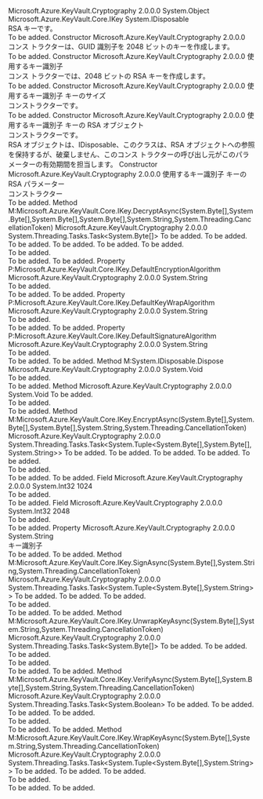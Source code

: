 <Type Name="RsaKey" FullName="Microsoft.Azure.KeyVault.RsaKey">
  <TypeSignature Language="C#" Value="public class RsaKey : IDisposable, Microsoft.Azure.KeyVault.Core.IKey" />
  <TypeSignature Language="ILAsm" Value=".class public auto ansi beforefieldinit RsaKey extends System.Object implements class Microsoft.Azure.KeyVault.Core.IKey, class System.IDisposable" />
  <TypeSignature Language="DocId" Value="T:Microsoft.Azure.KeyVault.RsaKey" />
  <TypeSignature Language="VB.NET" Value="Public Class RsaKey&#xA;Implements IDisposable, IKey" />
  <TypeSignature Language="F#" Value="type RsaKey = class&#xA;    interface IKey&#xA;    interface IDisposable" />
  <AssemblyInfo>
    <AssemblyName>Microsoft.Azure.KeyVault.Cryptography</AssemblyName>
    <AssemblyVersion>2.0.0.0</AssemblyVersion>
  </AssemblyInfo>
  <Base>
    <BaseTypeName>System.Object</BaseTypeName>
  </Base>
  <Interfaces>
    <Interface>
      <InterfaceName>Microsoft.Azure.KeyVault.Core.IKey</InterfaceName>
    </Interface>
    <Interface>
      <InterfaceName>System.IDisposable</InterfaceName>
    </Interface>
  </Interfaces>
  <Docs>
    <summary>
            RSA キーです。
            </summary>
    <remarks>To be added.</remarks>
  </Docs>
  <Members>
    <Member MemberName=".ctor">
      <MemberSignature Language="C#" Value="public RsaKey ();" />
      <MemberSignature Language="ILAsm" Value=".method public hidebysig specialname rtspecialname instance void .ctor() cil managed" />
      <MemberSignature Language="DocId" Value="M:Microsoft.Azure.KeyVault.RsaKey.#ctor" />
      <MemberSignature Language="VB.NET" Value="Public Sub New ()" />
      <MemberType>Constructor</MemberType>
      <AssemblyInfo>
        <AssemblyName>Microsoft.Azure.KeyVault.Cryptography</AssemblyName>
        <AssemblyVersion>2.0.0.0</AssemblyVersion>
      </AssemblyInfo>
      <Parameters />
      <Docs>
        <summary>
            コンス トラクターは、GUID 識別子を 2048 ビットのキーを作成します。
            </summary>
        <remarks>To be added.</remarks>
      </Docs>
    </Member>
    <Member MemberName=".ctor">
      <MemberSignature Language="C#" Value="public RsaKey (string kid);" />
      <MemberSignature Language="ILAsm" Value=".method public hidebysig specialname rtspecialname instance void .ctor(string kid) cil managed" />
      <MemberSignature Language="DocId" Value="M:Microsoft.Azure.KeyVault.RsaKey.#ctor(System.String)" />
      <MemberSignature Language="VB.NET" Value="Public Sub New (kid As String)" />
      <MemberSignature Language="F#" Value="new Microsoft.Azure.KeyVault.RsaKey : string -&gt; Microsoft.Azure.KeyVault.RsaKey" Usage="new Microsoft.Azure.KeyVault.RsaKey kid" />
      <MemberType>Constructor</MemberType>
      <AssemblyInfo>
        <AssemblyName>Microsoft.Azure.KeyVault.Cryptography</AssemblyName>
        <AssemblyVersion>2.0.0.0</AssemblyVersion>
      </AssemblyInfo>
      <Parameters>
        <Parameter Name="kid" Type="System.String" />
      </Parameters>
      <Docs>
        <param name="kid">使用するキー識別子</param>
        <summary>
            コンス トラクターでは、2048 ビットの RSA キーを作成します。
            </summary>
        <remarks>To be added.</remarks>
      </Docs>
    </Member>
    <Member MemberName=".ctor">
      <MemberSignature Language="C#" Value="public RsaKey (string kid, int keySize);" />
      <MemberSignature Language="ILAsm" Value=".method public hidebysig specialname rtspecialname instance void .ctor(string kid, int32 keySize) cil managed" />
      <MemberSignature Language="DocId" Value="M:Microsoft.Azure.KeyVault.RsaKey.#ctor(System.String,System.Int32)" />
      <MemberSignature Language="VB.NET" Value="Public Sub New (kid As String, keySize As Integer)" />
      <MemberSignature Language="F#" Value="new Microsoft.Azure.KeyVault.RsaKey : string * int -&gt; Microsoft.Azure.KeyVault.RsaKey" Usage="new Microsoft.Azure.KeyVault.RsaKey (kid, keySize)" />
      <MemberType>Constructor</MemberType>
      <AssemblyInfo>
        <AssemblyName>Microsoft.Azure.KeyVault.Cryptography</AssemblyName>
        <AssemblyVersion>2.0.0.0</AssemblyVersion>
      </AssemblyInfo>
      <Parameters>
        <Parameter Name="kid" Type="System.String" />
        <Parameter Name="keySize" Type="System.Int32" />
      </Parameters>
      <Docs>
        <param name="kid">使用するキー識別子</param>
        <param name="keySize">キーのサイズ</param>
        <summary>
            コンストラクターです。
            </summary>
        <remarks>To be added.</remarks>
      </Docs>
    </Member>
    <Member MemberName=".ctor">
      <MemberSignature Language="C#" Value="public RsaKey (string kid, System.Security.Cryptography.RSA csp);" />
      <MemberSignature Language="ILAsm" Value=".method public hidebysig specialname rtspecialname instance void .ctor(string kid, class System.Security.Cryptography.RSA csp) cil managed" />
      <MemberSignature Language="DocId" Value="M:Microsoft.Azure.KeyVault.RsaKey.#ctor(System.String,System.Security.Cryptography.RSA)" />
      <MemberSignature Language="VB.NET" Value="Public Sub New (kid As String, csp As RSA)" />
      <MemberSignature Language="F#" Value="new Microsoft.Azure.KeyVault.RsaKey : string * System.Security.Cryptography.RSA -&gt; Microsoft.Azure.KeyVault.RsaKey" Usage="new Microsoft.Azure.KeyVault.RsaKey (kid, csp)" />
      <MemberType>Constructor</MemberType>
      <AssemblyInfo>
        <AssemblyName>Microsoft.Azure.KeyVault.Cryptography</AssemblyName>
        <AssemblyVersion>2.0.0.0</AssemblyVersion>
      </AssemblyInfo>
      <Parameters>
        <Parameter Name="kid" Type="System.String" />
        <Parameter Name="csp" Type="System.Security.Cryptography.RSA" />
      </Parameters>
      <Docs>
        <param name="kid">使用するキー識別子</param>
        <param name="csp">キーの RSA オブジェクト</param>
        <summary>
            コンストラクターです。
            </summary>
        <remarks>RSA オブジェクトは、IDisposable、このクラスは、RSA オブジェクトへの参照を保持するが、破棄しません、このコンス トラクターの呼び出し元がこのパラメーターの有効期間を担当します。</remarks>
      </Docs>
    </Member>
    <Member MemberName=".ctor">
      <MemberSignature Language="C#" Value="public RsaKey (string kid, System.Security.Cryptography.RSAParameters keyParameters);" />
      <MemberSignature Language="ILAsm" Value=".method public hidebysig specialname rtspecialname instance void .ctor(string kid, valuetype System.Security.Cryptography.RSAParameters keyParameters) cil managed" />
      <MemberSignature Language="DocId" Value="M:Microsoft.Azure.KeyVault.RsaKey.#ctor(System.String,System.Security.Cryptography.RSAParameters)" />
      <MemberSignature Language="VB.NET" Value="Public Sub New (kid As String, keyParameters As RSAParameters)" />
      <MemberSignature Language="F#" Value="new Microsoft.Azure.KeyVault.RsaKey : string * System.Security.Cryptography.RSAParameters -&gt; Microsoft.Azure.KeyVault.RsaKey" Usage="new Microsoft.Azure.KeyVault.RsaKey (kid, keyParameters)" />
      <MemberType>Constructor</MemberType>
      <AssemblyInfo>
        <AssemblyName>Microsoft.Azure.KeyVault.Cryptography</AssemblyName>
        <AssemblyVersion>2.0.0.0</AssemblyVersion>
      </AssemblyInfo>
      <Parameters>
        <Parameter Name="kid" Type="System.String" />
        <Parameter Name="keyParameters" Type="System.Security.Cryptography.RSAParameters" />
      </Parameters>
      <Docs>
        <param name="kid">使用するキー識別子</param>
        <param name="keyParameters">キーの RSA パラメーター</param>
        <summary>
            コンストラクター
            </summary>
        <remarks>To be added.</remarks>
      </Docs>
    </Member>
    <Member MemberName="DecryptAsync">
      <MemberSignature Language="C#" Value="public System.Threading.Tasks.Task&lt;byte[]&gt; DecryptAsync (byte[] ciphertext, byte[] iv, byte[] authenticationData = null, byte[] authenticationTag = null, string algorithm = &quot;RSA-OAEP&quot;, System.Threading.CancellationToken token = null);" />
      <MemberSignature Language="ILAsm" Value=".method public hidebysig newslot virtual instance class System.Threading.Tasks.Task`1&lt;unsigned int8[]&gt; DecryptAsync(unsigned int8[] ciphertext, unsigned int8[] iv, unsigned int8[] authenticationData, unsigned int8[] authenticationTag, string algorithm, valuetype System.Threading.CancellationToken token) cil managed" />
      <MemberSignature Language="DocId" Value="M:Microsoft.Azure.KeyVault.RsaKey.DecryptAsync(System.Byte[],System.Byte[],System.Byte[],System.Byte[],System.String,System.Threading.CancellationToken)" />
      <MemberSignature Language="VB.NET" Value="Public Function DecryptAsync (ciphertext As Byte(), iv As Byte(), Optional authenticationData As Byte() = null, Optional authenticationTag As Byte() = null, Optional algorithm As String = &quot;RSA-OAEP&quot;, Optional token As CancellationToken = null) As Task(Of Byte())" />
      <MemberSignature Language="F#" Value="abstract member DecryptAsync : byte[] * byte[] * byte[] * byte[] * string * System.Threading.CancellationToken -&gt; System.Threading.Tasks.Task&lt;byte[]&gt;&#xA;override this.DecryptAsync : byte[] * byte[] * byte[] * byte[] * string * System.Threading.CancellationToken -&gt; System.Threading.Tasks.Task&lt;byte[]&gt;" Usage="rsaKey.DecryptAsync (ciphertext, iv, authenticationData, authenticationTag, algorithm, token)" />
      <MemberType>Method</MemberType>
      <Implements>
        <InterfaceMember>M:Microsoft.Azure.KeyVault.Core.IKey.DecryptAsync(System.Byte[],System.Byte[],System.Byte[],System.Byte[],System.String,System.Threading.CancellationToken)</InterfaceMember>
      </Implements>
      <AssemblyInfo>
        <AssemblyName>Microsoft.Azure.KeyVault.Cryptography</AssemblyName>
        <AssemblyVersion>2.0.0.0</AssemblyVersion>
      </AssemblyInfo>
      <ReturnValue>
        <ReturnType>System.Threading.Tasks.Task&lt;System.Byte[]&gt;</ReturnType>
      </ReturnValue>
      <Parameters>
        <Parameter Name="ciphertext" Type="System.Byte[]" />
        <Parameter Name="iv" Type="System.Byte[]" />
        <Parameter Name="authenticationData" Type="System.Byte[]" />
        <Parameter Name="authenticationTag" Type="System.Byte[]" />
        <Parameter Name="algorithm" Type="System.String" />
        <Parameter Name="token" Type="System.Threading.CancellationToken" />
      </Parameters>
      <Docs>
        <param name="ciphertext">To be added.</param>
        <param name="iv">To be added.</param>
        <param name="authenticationData">To be added.</param>
        <param name="authenticationTag">To be added.</param>
        <param name="algorithm">To be added.</param>
        <param name="token">To be added.</param>
        <summary>To be added.</summary>
        <returns>To be added.</returns>
        <remarks>To be added.</remarks>
      </Docs>
    </Member>
    <Member MemberName="DefaultEncryptionAlgorithm">
      <MemberSignature Language="C#" Value="public string DefaultEncryptionAlgorithm { get; }" />
      <MemberSignature Language="ILAsm" Value=".property instance string DefaultEncryptionAlgorithm" />
      <MemberSignature Language="DocId" Value="P:Microsoft.Azure.KeyVault.RsaKey.DefaultEncryptionAlgorithm" />
      <MemberSignature Language="VB.NET" Value="Public ReadOnly Property DefaultEncryptionAlgorithm As String" />
      <MemberSignature Language="F#" Value="member this.DefaultEncryptionAlgorithm : string" Usage="Microsoft.Azure.KeyVault.RsaKey.DefaultEncryptionAlgorithm" />
      <MemberType>Property</MemberType>
      <Implements>
        <InterfaceMember>P:Microsoft.Azure.KeyVault.Core.IKey.DefaultEncryptionAlgorithm</InterfaceMember>
      </Implements>
      <AssemblyInfo>
        <AssemblyName>Microsoft.Azure.KeyVault.Cryptography</AssemblyName>
        <AssemblyVersion>2.0.0.0</AssemblyVersion>
      </AssemblyInfo>
      <ReturnValue>
        <ReturnType>System.String</ReturnType>
      </ReturnValue>
      <Docs>
        <summary>To be added.</summary>
        <value>To be added.</value>
        <remarks>To be added.</remarks>
      </Docs>
    </Member>
    <Member MemberName="DefaultKeyWrapAlgorithm">
      <MemberSignature Language="C#" Value="public string DefaultKeyWrapAlgorithm { get; }" />
      <MemberSignature Language="ILAsm" Value=".property instance string DefaultKeyWrapAlgorithm" />
      <MemberSignature Language="DocId" Value="P:Microsoft.Azure.KeyVault.RsaKey.DefaultKeyWrapAlgorithm" />
      <MemberSignature Language="VB.NET" Value="Public ReadOnly Property DefaultKeyWrapAlgorithm As String" />
      <MemberSignature Language="F#" Value="member this.DefaultKeyWrapAlgorithm : string" Usage="Microsoft.Azure.KeyVault.RsaKey.DefaultKeyWrapAlgorithm" />
      <MemberType>Property</MemberType>
      <Implements>
        <InterfaceMember>P:Microsoft.Azure.KeyVault.Core.IKey.DefaultKeyWrapAlgorithm</InterfaceMember>
      </Implements>
      <AssemblyInfo>
        <AssemblyName>Microsoft.Azure.KeyVault.Cryptography</AssemblyName>
        <AssemblyVersion>2.0.0.0</AssemblyVersion>
      </AssemblyInfo>
      <ReturnValue>
        <ReturnType>System.String</ReturnType>
      </ReturnValue>
      <Docs>
        <summary>To be added.</summary>
        <value>To be added.</value>
        <remarks>To be added.</remarks>
      </Docs>
    </Member>
    <Member MemberName="DefaultSignatureAlgorithm">
      <MemberSignature Language="C#" Value="public string DefaultSignatureAlgorithm { get; }" />
      <MemberSignature Language="ILAsm" Value=".property instance string DefaultSignatureAlgorithm" />
      <MemberSignature Language="DocId" Value="P:Microsoft.Azure.KeyVault.RsaKey.DefaultSignatureAlgorithm" />
      <MemberSignature Language="VB.NET" Value="Public ReadOnly Property DefaultSignatureAlgorithm As String" />
      <MemberSignature Language="F#" Value="member this.DefaultSignatureAlgorithm : string" Usage="Microsoft.Azure.KeyVault.RsaKey.DefaultSignatureAlgorithm" />
      <MemberType>Property</MemberType>
      <Implements>
        <InterfaceMember>P:Microsoft.Azure.KeyVault.Core.IKey.DefaultSignatureAlgorithm</InterfaceMember>
      </Implements>
      <AssemblyInfo>
        <AssemblyName>Microsoft.Azure.KeyVault.Cryptography</AssemblyName>
        <AssemblyVersion>2.0.0.0</AssemblyVersion>
      </AssemblyInfo>
      <ReturnValue>
        <ReturnType>System.String</ReturnType>
      </ReturnValue>
      <Docs>
        <summary>To be added.</summary>
        <value>To be added.</value>
        <remarks>To be added.</remarks>
      </Docs>
    </Member>
    <Member MemberName="Dispose">
      <MemberSignature Language="C#" Value="public void Dispose ();" />
      <MemberSignature Language="ILAsm" Value=".method public hidebysig newslot virtual instance void Dispose() cil managed" />
      <MemberSignature Language="DocId" Value="M:Microsoft.Azure.KeyVault.RsaKey.Dispose" />
      <MemberSignature Language="VB.NET" Value="Public Sub Dispose ()" />
      <MemberSignature Language="F#" Value="abstract member Dispose : unit -&gt; unit&#xA;override this.Dispose : unit -&gt; unit" Usage="rsaKey.Dispose " />
      <MemberType>Method</MemberType>
      <Implements>
        <InterfaceMember>M:System.IDisposable.Dispose</InterfaceMember>
      </Implements>
      <AssemblyInfo>
        <AssemblyName>Microsoft.Azure.KeyVault.Cryptography</AssemblyName>
        <AssemblyVersion>2.0.0.0</AssemblyVersion>
      </AssemblyInfo>
      <ReturnValue>
        <ReturnType>System.Void</ReturnType>
      </ReturnValue>
      <Parameters />
      <Docs>
        <summary>To be added.</summary>
        <remarks>To be added.</remarks>
      </Docs>
    </Member>
    <Member MemberName="Dispose">
      <MemberSignature Language="C#" Value="protected virtual void Dispose (bool disposing);" />
      <MemberSignature Language="ILAsm" Value=".method familyhidebysig newslot virtual instance void Dispose(bool disposing) cil managed" />
      <MemberSignature Language="DocId" Value="M:Microsoft.Azure.KeyVault.RsaKey.Dispose(System.Boolean)" />
      <MemberSignature Language="VB.NET" Value="Protected Overridable Sub Dispose (disposing As Boolean)" />
      <MemberSignature Language="F#" Value="abstract member Dispose : bool -&gt; unit&#xA;override this.Dispose : bool -&gt; unit" Usage="rsaKey.Dispose disposing" />
      <MemberType>Method</MemberType>
      <AssemblyInfo>
        <AssemblyName>Microsoft.Azure.KeyVault.Cryptography</AssemblyName>
        <AssemblyVersion>2.0.0.0</AssemblyVersion>
      </AssemblyInfo>
      <ReturnValue>
        <ReturnType>System.Void</ReturnType>
      </ReturnValue>
      <Parameters>
        <Parameter Name="disposing" Type="System.Boolean" />
      </Parameters>
      <Docs>
        <param name="disposing">To be added.</param>
        <summary>To be added.</summary>
        <remarks>To be added.</remarks>
      </Docs>
    </Member>
    <Member MemberName="EncryptAsync">
      <MemberSignature Language="C#" Value="public System.Threading.Tasks.Task&lt;Tuple&lt;byte[],byte[],string&gt;&gt; EncryptAsync (byte[] plaintext, byte[] iv = null, byte[] authenticationData = null, string algorithm = &quot;RSA-OAEP&quot;, System.Threading.CancellationToken token = null);" />
      <MemberSignature Language="ILAsm" Value=".method public hidebysig newslot virtual instance class System.Threading.Tasks.Task`1&lt;class System.Tuple`3&lt;unsigned int8[], unsigned int8[], string&gt;&gt; EncryptAsync(unsigned int8[] plaintext, unsigned int8[] iv, unsigned int8[] authenticationData, string algorithm, valuetype System.Threading.CancellationToken token) cil managed" />
      <MemberSignature Language="DocId" Value="M:Microsoft.Azure.KeyVault.RsaKey.EncryptAsync(System.Byte[],System.Byte[],System.Byte[],System.String,System.Threading.CancellationToken)" />
      <MemberSignature Language="VB.NET" Value="Public Function EncryptAsync (plaintext As Byte(), Optional iv As Byte() = null, Optional authenticationData As Byte() = null, Optional algorithm As String = &quot;RSA-OAEP&quot;, Optional token As CancellationToken = null) As Task(Of Tuple(Of Byte(), Byte(), String))" />
      <MemberSignature Language="F#" Value="abstract member EncryptAsync : byte[] * byte[] * byte[] * string * System.Threading.CancellationToken -&gt; System.Threading.Tasks.Task&lt;byte[] * byte[] * string&gt;&#xA;override this.EncryptAsync : byte[] * byte[] * byte[] * string * System.Threading.CancellationToken -&gt; System.Threading.Tasks.Task&lt;byte[] * byte[] * string&gt;" Usage="rsaKey.EncryptAsync (plaintext, iv, authenticationData, algorithm, token)" />
      <MemberType>Method</MemberType>
      <Implements>
        <InterfaceMember>M:Microsoft.Azure.KeyVault.Core.IKey.EncryptAsync(System.Byte[],System.Byte[],System.Byte[],System.String,System.Threading.CancellationToken)</InterfaceMember>
      </Implements>
      <AssemblyInfo>
        <AssemblyName>Microsoft.Azure.KeyVault.Cryptography</AssemblyName>
        <AssemblyVersion>2.0.0.0</AssemblyVersion>
      </AssemblyInfo>
      <ReturnValue>
        <ReturnType>System.Threading.Tasks.Task&lt;System.Tuple&lt;System.Byte[],System.Byte[],System.String&gt;&gt;</ReturnType>
      </ReturnValue>
      <Parameters>
        <Parameter Name="plaintext" Type="System.Byte[]" />
        <Parameter Name="iv" Type="System.Byte[]" />
        <Parameter Name="authenticationData" Type="System.Byte[]" />
        <Parameter Name="algorithm" Type="System.String" />
        <Parameter Name="token" Type="System.Threading.CancellationToken" />
      </Parameters>
      <Docs>
        <param name="plaintext">To be added.</param>
        <param name="iv">To be added.</param>
        <param name="authenticationData">To be added.</param>
        <param name="algorithm">To be added.</param>
        <param name="token">To be added.</param>
        <summary>To be added.</summary>
        <returns>To be added.</returns>
        <remarks>To be added.</remarks>
      </Docs>
    </Member>
    <Member MemberName="KeySize1024">
      <MemberSignature Language="C#" Value="public const int KeySize1024 = 1024;" />
      <MemberSignature Language="ILAsm" Value=".field public static literal int32 KeySize1024 = (1024)" />
      <MemberSignature Language="DocId" Value="F:Microsoft.Azure.KeyVault.RsaKey.KeySize1024" />
      <MemberSignature Language="VB.NET" Value="Public Const KeySize1024 As Integer  = 1024" />
      <MemberSignature Language="F#" Value="val mutable KeySize1024 : int" Usage="Microsoft.Azure.KeyVault.RsaKey.KeySize1024" />
      <MemberType>Field</MemberType>
      <AssemblyInfo>
        <AssemblyName>Microsoft.Azure.KeyVault.Cryptography</AssemblyName>
        <AssemblyVersion>2.0.0.0</AssemblyVersion>
      </AssemblyInfo>
      <ReturnValue>
        <ReturnType>System.Int32</ReturnType>
      </ReturnValue>
      <MemberValue>1024</MemberValue>
      <Docs>
        <summary>To be added.</summary>
        <remarks>To be added.</remarks>
      </Docs>
    </Member>
    <Member MemberName="KeySize2048">
      <MemberSignature Language="C#" Value="public const int KeySize2048 = 2048;" />
      <MemberSignature Language="ILAsm" Value=".field public static literal int32 KeySize2048 = (2048)" />
      <MemberSignature Language="DocId" Value="F:Microsoft.Azure.KeyVault.RsaKey.KeySize2048" />
      <MemberSignature Language="VB.NET" Value="Public Const KeySize2048 As Integer  = 2048" />
      <MemberSignature Language="F#" Value="val mutable KeySize2048 : int" Usage="Microsoft.Azure.KeyVault.RsaKey.KeySize2048" />
      <MemberType>Field</MemberType>
      <AssemblyInfo>
        <AssemblyName>Microsoft.Azure.KeyVault.Cryptography</AssemblyName>
        <AssemblyVersion>2.0.0.0</AssemblyVersion>
      </AssemblyInfo>
      <ReturnValue>
        <ReturnType>System.Int32</ReturnType>
      </ReturnValue>
      <MemberValue>2048</MemberValue>
      <Docs>
        <summary>To be added.</summary>
        <remarks>To be added.</remarks>
      </Docs>
    </Member>
    <Member MemberName="Kid">
      <MemberSignature Language="C#" Value="public string Kid { get; }" />
      <MemberSignature Language="ILAsm" Value=".property instance string Kid" />
      <MemberSignature Language="DocId" Value="P:Microsoft.Azure.KeyVault.RsaKey.Kid" />
      <MemberSignature Language="VB.NET" Value="Public ReadOnly Property Kid As String" />
      <MemberSignature Language="F#" Value="member this.Kid : string" Usage="Microsoft.Azure.KeyVault.RsaKey.Kid" />
      <MemberType>Property</MemberType>
      <AssemblyInfo>
        <AssemblyName>Microsoft.Azure.KeyVault.Cryptography</AssemblyName>
        <AssemblyVersion>2.0.0.0</AssemblyVersion>
      </AssemblyInfo>
      <ReturnValue>
        <ReturnType>System.String</ReturnType>
      </ReturnValue>
      <Docs>
        <summary>
            キー識別子
            </summary>
        <value>To be added.</value>
        <remarks>To be added.</remarks>
      </Docs>
    </Member>
    <Member MemberName="SignAsync">
      <MemberSignature Language="C#" Value="public System.Threading.Tasks.Task&lt;Tuple&lt;byte[],string&gt;&gt; SignAsync (byte[] digest, string algorithm, System.Threading.CancellationToken token = null);" />
      <MemberSignature Language="ILAsm" Value=".method public hidebysig newslot virtual instance class System.Threading.Tasks.Task`1&lt;class System.Tuple`2&lt;unsigned int8[], string&gt;&gt; SignAsync(unsigned int8[] digest, string algorithm, valuetype System.Threading.CancellationToken token) cil managed" />
      <MemberSignature Language="DocId" Value="M:Microsoft.Azure.KeyVault.RsaKey.SignAsync(System.Byte[],System.String,System.Threading.CancellationToken)" />
      <MemberSignature Language="VB.NET" Value="Public Function SignAsync (digest As Byte(), algorithm As String, Optional token As CancellationToken = null) As Task(Of Tuple(Of Byte(), String))" />
      <MemberSignature Language="F#" Value="abstract member SignAsync : byte[] * string * System.Threading.CancellationToken -&gt; System.Threading.Tasks.Task&lt;byte[] * string&gt;&#xA;override this.SignAsync : byte[] * string * System.Threading.CancellationToken -&gt; System.Threading.Tasks.Task&lt;byte[] * string&gt;" Usage="rsaKey.SignAsync (digest, algorithm, token)" />
      <MemberType>Method</MemberType>
      <Implements>
        <InterfaceMember>M:Microsoft.Azure.KeyVault.Core.IKey.SignAsync(System.Byte[],System.String,System.Threading.CancellationToken)</InterfaceMember>
      </Implements>
      <AssemblyInfo>
        <AssemblyName>Microsoft.Azure.KeyVault.Cryptography</AssemblyName>
        <AssemblyVersion>2.0.0.0</AssemblyVersion>
      </AssemblyInfo>
      <ReturnValue>
        <ReturnType>System.Threading.Tasks.Task&lt;System.Tuple&lt;System.Byte[],System.String&gt;&gt;</ReturnType>
      </ReturnValue>
      <Parameters>
        <Parameter Name="digest" Type="System.Byte[]" />
        <Parameter Name="algorithm" Type="System.String" />
        <Parameter Name="token" Type="System.Threading.CancellationToken" />
      </Parameters>
      <Docs>
        <param name="digest">To be added.</param>
        <param name="algorithm">To be added.</param>
        <param name="token">To be added.</param>
        <summary>To be added.</summary>
        <returns>To be added.</returns>
        <remarks>To be added.</remarks>
      </Docs>
    </Member>
    <Member MemberName="UnwrapKeyAsync">
      <MemberSignature Language="C#" Value="public System.Threading.Tasks.Task&lt;byte[]&gt; UnwrapKeyAsync (byte[] encryptedKey, string algorithm = &quot;RSA-OAEP&quot;, System.Threading.CancellationToken token = null);" />
      <MemberSignature Language="ILAsm" Value=".method public hidebysig newslot virtual instance class System.Threading.Tasks.Task`1&lt;unsigned int8[]&gt; UnwrapKeyAsync(unsigned int8[] encryptedKey, string algorithm, valuetype System.Threading.CancellationToken token) cil managed" />
      <MemberSignature Language="DocId" Value="M:Microsoft.Azure.KeyVault.RsaKey.UnwrapKeyAsync(System.Byte[],System.String,System.Threading.CancellationToken)" />
      <MemberSignature Language="VB.NET" Value="Public Function UnwrapKeyAsync (encryptedKey As Byte(), Optional algorithm As String = &quot;RSA-OAEP&quot;, Optional token As CancellationToken = null) As Task(Of Byte())" />
      <MemberSignature Language="F#" Value="abstract member UnwrapKeyAsync : byte[] * string * System.Threading.CancellationToken -&gt; System.Threading.Tasks.Task&lt;byte[]&gt;&#xA;override this.UnwrapKeyAsync : byte[] * string * System.Threading.CancellationToken -&gt; System.Threading.Tasks.Task&lt;byte[]&gt;" Usage="rsaKey.UnwrapKeyAsync (encryptedKey, algorithm, token)" />
      <MemberType>Method</MemberType>
      <Implements>
        <InterfaceMember>M:Microsoft.Azure.KeyVault.Core.IKey.UnwrapKeyAsync(System.Byte[],System.String,System.Threading.CancellationToken)</InterfaceMember>
      </Implements>
      <AssemblyInfo>
        <AssemblyName>Microsoft.Azure.KeyVault.Cryptography</AssemblyName>
        <AssemblyVersion>2.0.0.0</AssemblyVersion>
      </AssemblyInfo>
      <ReturnValue>
        <ReturnType>System.Threading.Tasks.Task&lt;System.Byte[]&gt;</ReturnType>
      </ReturnValue>
      <Parameters>
        <Parameter Name="encryptedKey" Type="System.Byte[]" />
        <Parameter Name="algorithm" Type="System.String" />
        <Parameter Name="token" Type="System.Threading.CancellationToken" />
      </Parameters>
      <Docs>
        <param name="encryptedKey">To be added.</param>
        <param name="algorithm">To be added.</param>
        <param name="token">To be added.</param>
        <summary>To be added.</summary>
        <returns>To be added.</returns>
        <remarks>To be added.</remarks>
      </Docs>
    </Member>
    <Member MemberName="VerifyAsync">
      <MemberSignature Language="C#" Value="public System.Threading.Tasks.Task&lt;bool&gt; VerifyAsync (byte[] digest, byte[] signature, string algorithm, System.Threading.CancellationToken token = null);" />
      <MemberSignature Language="ILAsm" Value=".method public hidebysig newslot virtual instance class System.Threading.Tasks.Task`1&lt;bool&gt; VerifyAsync(unsigned int8[] digest, unsigned int8[] signature, string algorithm, valuetype System.Threading.CancellationToken token) cil managed" />
      <MemberSignature Language="DocId" Value="M:Microsoft.Azure.KeyVault.RsaKey.VerifyAsync(System.Byte[],System.Byte[],System.String,System.Threading.CancellationToken)" />
      <MemberSignature Language="VB.NET" Value="Public Function VerifyAsync (digest As Byte(), signature As Byte(), algorithm As String, Optional token As CancellationToken = null) As Task(Of Boolean)" />
      <MemberSignature Language="F#" Value="abstract member VerifyAsync : byte[] * byte[] * string * System.Threading.CancellationToken -&gt; System.Threading.Tasks.Task&lt;bool&gt;&#xA;override this.VerifyAsync : byte[] * byte[] * string * System.Threading.CancellationToken -&gt; System.Threading.Tasks.Task&lt;bool&gt;" Usage="rsaKey.VerifyAsync (digest, signature, algorithm, token)" />
      <MemberType>Method</MemberType>
      <Implements>
        <InterfaceMember>M:Microsoft.Azure.KeyVault.Core.IKey.VerifyAsync(System.Byte[],System.Byte[],System.String,System.Threading.CancellationToken)</InterfaceMember>
      </Implements>
      <AssemblyInfo>
        <AssemblyName>Microsoft.Azure.KeyVault.Cryptography</AssemblyName>
        <AssemblyVersion>2.0.0.0</AssemblyVersion>
      </AssemblyInfo>
      <ReturnValue>
        <ReturnType>System.Threading.Tasks.Task&lt;System.Boolean&gt;</ReturnType>
      </ReturnValue>
      <Parameters>
        <Parameter Name="digest" Type="System.Byte[]" />
        <Parameter Name="signature" Type="System.Byte[]" />
        <Parameter Name="algorithm" Type="System.String" />
        <Parameter Name="token" Type="System.Threading.CancellationToken" />
      </Parameters>
      <Docs>
        <param name="digest">To be added.</param>
        <param name="signature">To be added.</param>
        <param name="algorithm">To be added.</param>
        <param name="token">To be added.</param>
        <summary>To be added.</summary>
        <returns>To be added.</returns>
        <remarks>To be added.</remarks>
      </Docs>
    </Member>
    <Member MemberName="WrapKeyAsync">
      <MemberSignature Language="C#" Value="public System.Threading.Tasks.Task&lt;Tuple&lt;byte[],string&gt;&gt; WrapKeyAsync (byte[] key, string algorithm = &quot;RSA-OAEP&quot;, System.Threading.CancellationToken token = null);" />
      <MemberSignature Language="ILAsm" Value=".method public hidebysig newslot virtual instance class System.Threading.Tasks.Task`1&lt;class System.Tuple`2&lt;unsigned int8[], string&gt;&gt; WrapKeyAsync(unsigned int8[] key, string algorithm, valuetype System.Threading.CancellationToken token) cil managed" />
      <MemberSignature Language="DocId" Value="M:Microsoft.Azure.KeyVault.RsaKey.WrapKeyAsync(System.Byte[],System.String,System.Threading.CancellationToken)" />
      <MemberSignature Language="VB.NET" Value="Public Function WrapKeyAsync (key As Byte(), Optional algorithm As String = &quot;RSA-OAEP&quot;, Optional token As CancellationToken = null) As Task(Of Tuple(Of Byte(), String))" />
      <MemberSignature Language="F#" Value="abstract member WrapKeyAsync : byte[] * string * System.Threading.CancellationToken -&gt; System.Threading.Tasks.Task&lt;byte[] * string&gt;&#xA;override this.WrapKeyAsync : byte[] * string * System.Threading.CancellationToken -&gt; System.Threading.Tasks.Task&lt;byte[] * string&gt;" Usage="rsaKey.WrapKeyAsync (key, algorithm, token)" />
      <MemberType>Method</MemberType>
      <Implements>
        <InterfaceMember>M:Microsoft.Azure.KeyVault.Core.IKey.WrapKeyAsync(System.Byte[],System.String,System.Threading.CancellationToken)</InterfaceMember>
      </Implements>
      <AssemblyInfo>
        <AssemblyName>Microsoft.Azure.KeyVault.Cryptography</AssemblyName>
        <AssemblyVersion>2.0.0.0</AssemblyVersion>
      </AssemblyInfo>
      <ReturnValue>
        <ReturnType>System.Threading.Tasks.Task&lt;System.Tuple&lt;System.Byte[],System.String&gt;&gt;</ReturnType>
      </ReturnValue>
      <Parameters>
        <Parameter Name="key" Type="System.Byte[]" />
        <Parameter Name="algorithm" Type="System.String" />
        <Parameter Name="token" Type="System.Threading.CancellationToken" />
      </Parameters>
      <Docs>
        <param name="key">To be added.</param>
        <param name="algorithm">To be added.</param>
        <param name="token">To be added.</param>
        <summary>To be added.</summary>
        <returns>To be added.</returns>
        <remarks>To be added.</remarks>
      </Docs>
    </Member>
  </Members>
</Type>